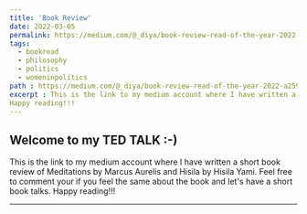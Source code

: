 ```yaml
---
title: 'Book Review'
date: 2022-03-05
permalink: https://medium.com/@_diya/book-review-read-of-the-year-2022-a259fb188bdc
tags:
  - bookread
  - philosophy
  - politics
  - womeninpolitics
path : https://medium.com/@_diya/book-review-read-of-the-year-2022-a259fb188bdc
excerpt : This is the link to my medium account where I have written a short book review of Meditations by Marcus Aurelis and Hisila by Hisila Yami. Feel free to comment your if you feel the same about the book and let's have a short book talks.
Happy reading!!! 
---
```


## Welcome to my TED TALK :-) 
This is the link to my medium account where I have written a short book review of Meditations by Marcus Aurelis and Hisila by Hisila Yami. Feel free to comment your if you feel the same about the book and let's have a short book talks.
Happy reading!!! 


------